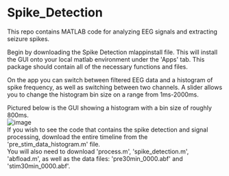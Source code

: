 # Spike_Detection
This repo contains MATLAB code for analyzing EEG signals and extracting seizure spikes.

Begin by downloading the Spike Detection mlappinstall file. This will install the GUI onto your local matlab environment under the 'Apps' tab. This package should contain all of the necessary functions and files.  
  
On the app you can switch between filtered EEG data and a histogram of spike frequency, as well as switching between two channels. A slider allows you to change the histogram bin size on a range from 1ms-2000ms.  
  
Pictured below is the GUI showing a histogram with a bin size of roughly 800ms.  
![image](https://user-images.githubusercontent.com/115127093/196244783-9491dd82-4ad8-48fb-8eaa-224891bc9b77.png)  
If you wish to see the code that contains the spike detection and signal processing, download the entire timeline from the 'pre_stim_data_histogram.m' file.  
You will also need to download 'process.m', 'spike_detection.m', 'abfload.m', as well as the data files: 'pre30min_0000.abf' and 'stim30min_0000.abf'. 

